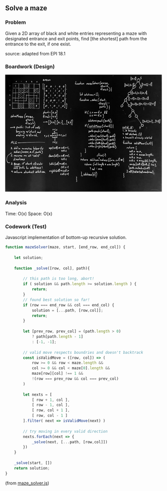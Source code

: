 ## Solve a maze

### Problem

Given a 2D array of black and white entries representing a maze 
with designated entrance and exit points, find [the shortest] path 
from the entrance to the exit, if one exist.

source: adapted from EPI 18.1

### Boardwork (Design)

![](../../images/maze_solver.jpg)

### Analysis

Time: O(x)
Space: O(x)

### Codework (Test)

Javascript implementation of bottom-up recursive solution.

```javascript
function mazeSolver(maze, start, [end_row, end_col]) {

    let solution;

    function _solve([row, col], path){

        // this path is too long, abort!
        if ( solution && path.length >= solution.length ) {
            return;
        }
        // found best solution so far!
        if (row === end_row && col === end_col) {
            solution = [...path, [row,col]];
            return;
        } 
        
        let [prev_row, prev_col] = (path.length > 0) 
            ? path[path.length - 1] 
            : [-1, -1];   

        // valid move respects boundries and doesn't backtrack
        const isValidMove = ([row, col]) => (
            row >= 0 && row < maze.length &&
            col >= 0 && col < maze[0].length &&
            maze[row][col] !== 1 &&
            !(row === prev_row && col === prev_col)
        )

        let nexts = [
            [ row + 1, col ],
            [ row - 1, col ],
            [ row, col + 1 ],
            [ row, col - 1 ]
        ].filter( next => isValidMove(next) )
        
        // try moving in every valid direction
        nexts.forEach(next => {
            _solve(next, [...path, [row,col]])
        })
    }

    _solve(start, [])
    return solution;
}
```
(from [maze_solver.js](../../javascript/trees_and_graphs/maze_solver.js))